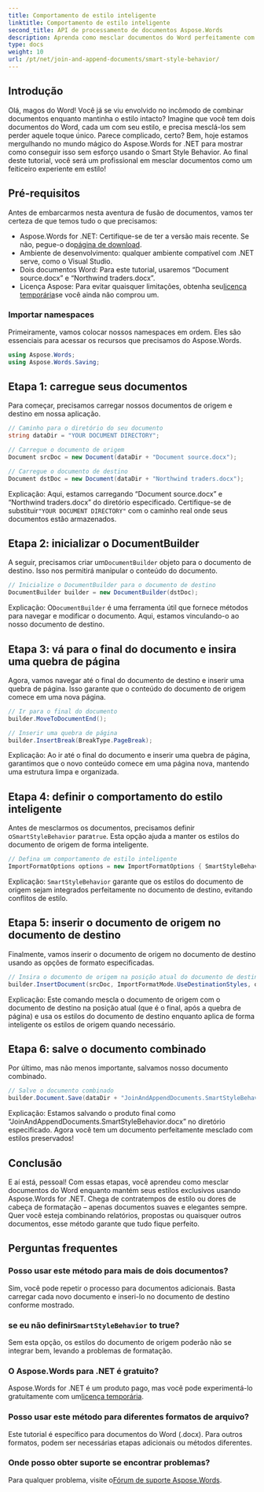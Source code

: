 ```yaml
---
title: Comportamento de estilo inteligente
linktitle: Comportamento de estilo inteligente
second_title: API de processamento de documentos Aspose.Words
description: Aprenda como mesclar documentos do Word perfeitamente com Aspose.Words for .NET, preservando estilos e garantindo resultados profissionais.
type: docs
weight: 10
url: /pt/net/join-and-append-documents/smart-style-behavior/
---
```

## Introdução

Olá, magos do Word! Você já se viu envolvido no incômodo de combinar documentos enquanto mantinha o estilo intacto? Imagine que você tem dois documentos do Word, cada um com seu estilo, e precisa mesclá-los sem perder aquele toque único. Parece complicado, certo? Bem, hoje estamos mergulhando no mundo mágico do Aspose.Words for .NET para mostrar como conseguir isso sem esforço usando o Smart Style Behavior. Ao final deste tutorial, você será um profissional em mesclar documentos como um feiticeiro experiente em estilo!

## Pré-requisitos

Antes de embarcarmos nesta aventura de fusão de documentos, vamos ter certeza de que temos tudo o que precisamos:

-  Aspose.Words for .NET: Certifique-se de ter a versão mais recente. Se não, pegue-o do[página de download](https://releases.aspose.com/words/net/).
- Ambiente de desenvolvimento: qualquer ambiente compatível com .NET serve, como o Visual Studio.
- Dois documentos Word: Para este tutorial, usaremos “Document source.docx” e “Northwind traders.docx”.
-  Licença Aspose: Para evitar quaisquer limitações, obtenha seu[licença temporária](https://purchase.aspose.com/temporary-license/)se você ainda não comprou um.

### Importar namespaces

Primeiramente, vamos colocar nossos namespaces em ordem. Eles são essenciais para acessar os recursos que precisamos do Aspose.Words.

```csharp
using Aspose.Words;
using Aspose.Words.Saving;
```

## Etapa 1: carregue seus documentos

Para começar, precisamos carregar nossos documentos de origem e destino em nossa aplicação.

```csharp
// Caminho para o diretório do seu documento
string dataDir = "YOUR DOCUMENT DIRECTORY";

// Carregue o documento de origem
Document srcDoc = new Document(dataDir + "Document source.docx");

// Carregue o documento de destino
Document dstDoc = new Document(dataDir + "Northwind traders.docx");
```

Explicação:
 Aqui, estamos carregando “Document source.docx” e “Northwind traders.docx” do diretório especificado. Certifique-se de substituir`"YOUR DOCUMENT DIRECTORY"` com o caminho real onde seus documentos estão armazenados.

## Etapa 2: inicializar o DocumentBuilder

 A seguir, precisamos criar um`DocumentBuilder` objeto para o documento de destino. Isso nos permitirá manipular o conteúdo do documento.

```csharp
// Inicialize o DocumentBuilder para o documento de destino
DocumentBuilder builder = new DocumentBuilder(dstDoc);
```

Explicação:
 O`DocumentBuilder` é uma ferramenta útil que fornece métodos para navegar e modificar o documento. Aqui, estamos vinculando-o ao nosso documento de destino.

## Etapa 3: vá para o final do documento e insira uma quebra de página

Agora, vamos navegar até o final do documento de destino e inserir uma quebra de página. Isso garante que o conteúdo do documento de origem comece em uma nova página.

```csharp
// Ir para o final do documento
builder.MoveToDocumentEnd();

// Inserir uma quebra de página
builder.InsertBreak(BreakType.PageBreak);
```

Explicação:
Ao ir até o final do documento e inserir uma quebra de página, garantimos que o novo conteúdo comece em uma página nova, mantendo uma estrutura limpa e organizada.

## Etapa 4: definir o comportamento do estilo inteligente

 Antes de mesclarmos os documentos, precisamos definir o`SmartStyleBehavior` para`true`. Esta opção ajuda a manter os estilos do documento de origem de forma inteligente.

```csharp
// Defina um comportamento de estilo inteligente
ImportFormatOptions options = new ImportFormatOptions { SmartStyleBehavior = true };
```

Explicação:
`SmartStyleBehavior` garante que os estilos do documento de origem sejam integrados perfeitamente no documento de destino, evitando conflitos de estilo.

## Etapa 5: inserir o documento de origem no documento de destino

Finalmente, vamos inserir o documento de origem no documento de destino usando as opções de formato especificadas.

```csharp
// Insira o documento de origem na posição atual do documento de destino
builder.InsertDocument(srcDoc, ImportFormatMode.UseDestinationStyles, options);
```

Explicação:
Este comando mescla o documento de origem com o documento de destino na posição atual (que é o final, após a quebra de página) e usa os estilos do documento de destino enquanto aplica de forma inteligente os estilos de origem quando necessário.

## Etapa 6: salve o documento combinado

Por último, mas não menos importante, salvamos nosso documento combinado.

```csharp
// Salve o documento combinado
builder.Document.Save(dataDir + "JoinAndAppendDocuments.SmartStyleBehavior.docx");
```

Explicação:
Estamos salvando o produto final como “JoinAndAppendDocuments.SmartStyleBehavior.docx” no diretório especificado. Agora você tem um documento perfeitamente mesclado com estilos preservados!

## Conclusão

E aí está, pessoal! Com essas etapas, você aprendeu como mesclar documentos do Word enquanto mantém seus estilos exclusivos usando Aspose.Words for .NET. Chega de contratempos de estilo ou dores de cabeça de formatação – apenas documentos suaves e elegantes sempre. Quer você esteja combinando relatórios, propostas ou quaisquer outros documentos, esse método garante que tudo fique perfeito.

## Perguntas frequentes

### Posso usar este método para mais de dois documentos?
Sim, você pode repetir o processo para documentos adicionais. Basta carregar cada novo documento e inseri-lo no documento de destino conforme mostrado.

###  se eu não definir`SmartStyleBehavior` to true?
Sem esta opção, os estilos do documento de origem poderão não se integrar bem, levando a problemas de formatação.

### O Aspose.Words para .NET é gratuito?
 Aspose.Words for .NET é um produto pago, mas você pode experimentá-lo gratuitamente com um[licença temporária](https://purchase.aspose.com/temporary-license/).

### Posso usar este método para diferentes formatos de arquivo?
Este tutorial é específico para documentos do Word (.docx). Para outros formatos, podem ser necessárias etapas adicionais ou métodos diferentes.

### Onde posso obter suporte se encontrar problemas?
 Para qualquer problema, visite o[Fórum de suporte Aspose.Words](https://forum.aspose.com/c/words/8).
